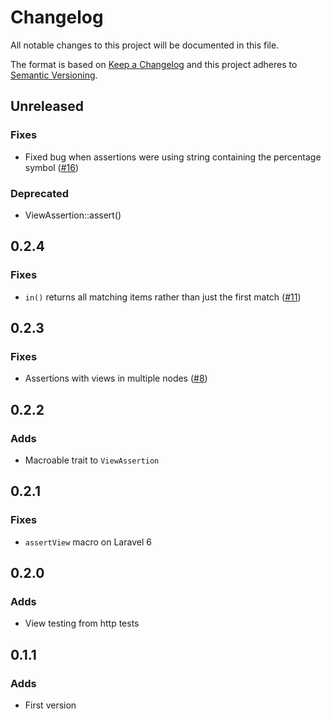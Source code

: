 # Changelog
All notable changes to this project will be documented in this file.

The format is based on [Keep a Changelog](http://keepachangelog.com/)
and this project adheres to [Semantic Versioning](http://semver.org/).

## Unreleased
### Fixes
- Fixed bug when assertions were using string containing the percentage symbol ([#16](https://github.com/nunomaduro/laravel-mojito/pull/16))

### Deprecated
- ViewAssertion::assert()

## 0.2.4
### Fixes
- `in()` returns all matching items rather than just the first match ([#11](https://github.com/nunomaduro/laravel-mojito/pull/11))

## 0.2.3
### Fixes
- Assertions with views in multiple nodes ([#8](https://github.com/nunomaduro/laravel-mojito/pull/8))

## 0.2.2
### Adds
- Macroable trait to `ViewAssertion`

## 0.2.1
### Fixes
- `assertView` macro on Laravel 6

## 0.2.0
### Adds
- View testing from http tests

## 0.1.1
### Adds
- First version

